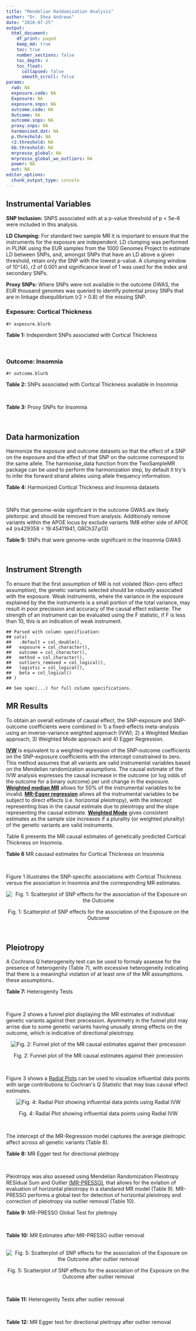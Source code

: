 ```yaml
---
title: "Mendelian Randomization Analysis"
author: "Dr. Shea Andrews"
date: "2020-07-25"
output:
  html_document:
    df_print: paged
    keep_md: true
    toc: true
    number_sections: false
    toc_depth: 4
    toc_float:
      collapsed: false
      smooth_scroll: false
params:
  rwd: NA
  exposure.code: NA
  Exposure: NA
  exposure.snps: NA
  outcome.code: NA
  Outcome: NA
  outcome.snps: NA
  proxy.snps: NA
  harmonized.dat: NA
  p.threshold: NA
  r2.threshold: NA
  kb.threshold: NA
  mrpresso_global: NA
  mrpresso_global_wo_outliers: NA
  power: NA
  out: NA
editor_options:
  chunk_output_type: console
---
```







## Instrumental Variables
**SNP Inclusion:** SNPS associated with at a p-value threshold of p < 5e-6 were included in this analysis.
<br>

**LD Clumping:** For standard two sample MR it is important to ensure that the instruments for the exposure are independent. LD clumping was performed in PLINK using the EUR samples from the 1000 Genomes Project to estimate LD between SNPs, and, amongst SNPs that have an LD above a given threshold, retain only the SNP with the lowest p-value. A clumping window of 10^{4}, r2 of 0.001 and significance level of 1 was used for the index and secondary SNPs.
<br>

**Proxy SNPs:** Where SNPs were not available in the outcome GWAS, the EUR thousand genomes was queried to identify potential proxy SNPs that are in linkage disequilibrium (r2 > 0.8) of the missing SNP.
<br>

### Exposure: Cortical Thickness
`#r exposure.blurb`
<br>

**Table 1:** Independent SNPs associated with Cortical Thickness
<div data-pagedtable="false">
  <script data-pagedtable-source type="application/json">
{"columns":[{"label":["SNP"],"name":[1],"type":["chr"],"align":["left"]},{"label":["CHROM"],"name":[2],"type":["dbl"],"align":["right"]},{"label":["POS"],"name":[3],"type":["dbl"],"align":["right"]},{"label":["REF"],"name":[4],"type":["chr"],"align":["left"]},{"label":["ALT"],"name":[5],"type":["chr"],"align":["left"]},{"label":["AF"],"name":[6],"type":["dbl"],"align":["right"]},{"label":["BETA"],"name":[7],"type":["dbl"],"align":["right"]},{"label":["SE"],"name":[8],"type":["dbl"],"align":["right"]},{"label":["Z"],"name":[9],"type":["dbl"],"align":["right"]},{"label":["P"],"name":[10],"type":["dbl"],"align":["right"]},{"label":["N"],"name":[11],"type":["dbl"],"align":["right"]},{"label":["TRAIT"],"name":[12],"type":["chr"],"align":["left"]}],"data":[{"1":"rs1180331","2":"1","3":"40012184","4":"G","5":"A","6":"0.4610","7":"0.0039","8":"0.0008","9":"4.875000","10":"5.299e-07","11":"32872","12":"Cortical_Thickness"},{"1":"rs556204","2":"1","3":"57595583","4":"G","5":"C","6":"0.1594","7":"-0.0050","8":"0.0010","9":"-5.000000","10":"1.417e-06","11":"32441","12":"Cortical_Thickness"},{"1":"rs2002058","2":"1","3":"58561329","4":"C","5":"T","6":"0.1892","7":"0.0046","8":"0.0010","9":"4.600000","10":"1.289e-06","11":"33089","12":"Cortical_Thickness"},{"1":"rs7549825","2":"1","3":"98554409","4":"A","5":"G","6":"0.3084","7":"0.0040","8":"0.0008","9":"5.000000","10":"2.503e-06","11":"32872","12":"Cortical_Thickness"},{"1":"rs7531555","2":"1","3":"196929310","4":"C","5":"T","6":"0.2386","7":"0.0047","8":"0.0009","9":"5.222222","10":"7.662e-08","11":"32639","12":"Cortical_Thickness"},{"1":"rs6738528","2":"2","3":"27149258","4":"T","5":"A","6":"0.3984","7":"0.0045","8":"0.0008","9":"5.625000","10":"7.324e-09","11":"32872","12":"Cortical_Thickness"},{"1":"rs3770776","2":"2","3":"37150793","4":"A","5":"G","6":"0.4299","7":"0.0039","8":"0.0008","9":"4.875000","10":"3.170e-07","11":"32872","12":"Cortical_Thickness"},{"1":"rs11692435","2":"2","3":"98275354","4":"G","5":"A","6":"0.0910","7":"-0.0091","8":"0.0015","9":"-6.066667","10":"3.179e-10","11":"29128","12":"Cortical_Thickness"},{"1":"rs533577","2":"3","3":"39489651","4":"C","5":"T","6":"0.4935","7":"-0.0050","8":"0.0008","9":"-6.250000","10":"8.426e-11","11":"32872","12":"Cortical_Thickness"},{"1":"rs11708974","2":"3","3":"64395184","4":"C","5":"T","6":"0.4778","7":"0.0035","8":"0.0008","9":"4.375000","10":"4.070e-06","11":"32872","12":"Cortical_Thickness"},{"1":"rs2636563","2":"3","3":"183939044","4":"G","5":"C","6":"0.2416","7":"0.0044","8":"0.0009","9":"4.888889","10":"2.299e-06","11":"31046","12":"Cortical_Thickness"},{"1":"rs10016059","2":"4","3":"2405007","4":"T","5":"C","6":"0.3379","7":"0.0038","8":"0.0008","9":"4.750000","10":"4.994e-06","11":"32441","12":"Cortical_Thickness"},{"1":"rs7657284","2":"4","3":"39688694","4":"A","5":"C","6":"0.2465","7":"0.0044","8":"0.0009","9":"4.888890","10":"2.680e-07","11":"32872","12":"Cortical_Thickness"},{"1":"rs7683042","2":"4","3":"46999235","4":"A","5":"G","6":"0.4028","7":"-0.0036","8":"0.0008","9":"-4.500000","10":"3.852e-06","11":"32872","12":"Cortical_Thickness"},{"1":"rs13107325","2":"4","3":"103188709","4":"C","5":"T","6":"0.0707","7":"-0.0076","8":"0.0015","9":"-5.066667","10":"5.054e-07","11":"32872","12":"Cortical_Thickness"},{"1":"rs35021943","2":"4","3":"121643239","4":"A","5":"C","6":"0.2422","7":"0.0051","8":"0.0009","9":"5.666670","10":"2.979e-09","11":"32872","12":"Cortical_Thickness"},{"1":"rs40565","2":"5","3":"55828636","4":"C","5":"T","6":"0.8108","7":"0.0048","8":"0.0010","9":"4.800000","10":"5.911e-07","11":"32249","12":"Cortical_Thickness"},{"1":"rs2744449","2":"6","3":"52951185","4":"G","5":"C","6":"0.9107","7":"0.0059","8":"0.0013","9":"4.538462","10":"4.452e-06","11":"33281","12":"Cortical_Thickness"},{"1":"rs194833","2":"7","3":"103761274","4":"G","5":"T","6":"0.4771","7":"-0.0035","8":"0.0008","9":"-4.375000","10":"3.614e-06","11":"32486","12":"Cortical_Thickness"},{"1":"rs6961970","2":"7","3":"113901132","4":"C","5":"A","6":"0.2334","7":"0.0041","8":"0.0009","9":"4.555556","10":"2.411e-06","11":"32872","12":"Cortical_Thickness"},{"1":"rs724265","2":"8","3":"8219182","4":"G","5":"A","6":"0.6272","7":"0.0041","8":"0.0008","9":"5.125000","10":"1.012e-07","11":"32872","12":"Cortical_Thickness"},{"1":"rs3200031","2":"8","3":"26227484","4":"C","5":"T","6":"0.0773","7":"0.0071","8":"0.0014","9":"5.071429","10":"5.526e-07","11":"32872","12":"Cortical_Thickness"},{"1":"rs7824177","2":"8","3":"110585288","4":"A","5":"G","6":"0.1616","7":"-0.0059","8":"0.0010","9":"-5.900000","10":"8.922e-09","11":"32872","12":"Cortical_Thickness"},{"1":"rs12543282","2":"8","3":"144627241","4":"C","5":"T","6":"0.2395","7":"0.0043","8":"0.0009","9":"4.777778","10":"4.087e-06","11":"32764","12":"Cortical_Thickness"},{"1":"rs35025323","2":"10","3":"97089991","4":"T","5":"C","6":"0.1210","7":"-0.0054","8":"0.0011","9":"-4.909090","10":"1.762e-06","11":"32872","12":"Cortical_Thickness"},{"1":"rs4296031","2":"11","3":"42540012","4":"G","5":"A","6":"0.8037","7":"-0.0044","8":"0.0010","9":"-4.400000","10":"3.779e-06","11":"32486","12":"Cortical_Thickness"},{"1":"rs7957460","2":"12","3":"32945835","4":"G","5":"A","6":"0.6732","7":"-0.0037","8":"0.0008","9":"-4.625000","10":"2.960e-06","11":"32512","12":"Cortical_Thickness"},{"1":"rs12815451","2":"12","3":"51738706","4":"T","5":"C","6":"0.1519","7":"0.0070","8":"0.0015","9":"4.666670","10":"3.201e-06","11":"20004","12":"Cortical_Thickness"},{"1":"rs1558801","2":"12","3":"109036359","4":"A","5":"C","6":"0.3852","7":"-0.0041","8":"0.0009","9":"-4.555560","10":"2.204e-06","11":"30860","12":"Cortical_Thickness"},{"1":"rs4772440","2":"13","3":"102712476","4":"C","5":"T","6":"0.4224","7":"-0.0036","8":"0.0008","9":"-4.500000","10":"3.102e-06","11":"32872","12":"Cortical_Thickness"},{"1":"rs1742401","2":"16","3":"1971601","4":"G","5":"A","6":"0.3809","7":"-0.0038","8":"0.0008","9":"-4.750000","10":"7.050e-07","11":"32764","12":"Cortical_Thickness"},{"1":"rs734957","2":"17","3":"2612584","4":"G","5":"A","6":"0.2235","7":"0.0066","8":"0.0012","9":"5.500000","10":"6.126e-08","11":"22106","12":"Cortical_Thickness"},{"1":"rs11656696","2":"17","3":"10033679","4":"C","5":"A","6":"0.4288","7":"0.0040","8":"0.0008","9":"5.000000","10":"2.117e-07","11":"32512","12":"Cortical_Thickness"},{"1":"rs7215205","2":"17","3":"29818258","4":"T","5":"C","6":"0.6326","7":"-0.0036","8":"0.0008","9":"-4.500000","10":"3.115e-06","11":"32680","12":"Cortical_Thickness"},{"1":"rs2316766","2":"17","3":"43919068","4":"G","5":"T","6":"0.2098","7":"0.0069","8":"0.0011","9":"6.272727","10":"2.903e-10","11":"26063","12":"Cortical_Thickness"},{"1":"rs117826338","2":"19","3":"5904353","4":"C","5":"T","6":"0.1353","7":"0.0062","8":"0.0012","9":"5.166667","10":"9.902e-08","11":"30012","12":"Cortical_Thickness"},{"1":"rs3816046","2":"19","3":"46118127","4":"C","5":"T","6":"0.3206","7":"-0.0041","8":"0.0008","9":"-5.125000","10":"8.464e-07","11":"30344","12":"Cortical_Thickness"},{"1":"rs5994871","2":"22","3":"22091244","4":"C","5":"T","6":"0.7171","7":"0.0042","8":"0.0009","9":"4.666667","10":"8.821e-07","11":"32872","12":"Cortical_Thickness"},{"1":"rs5756894","2":"22","3":"38450136","4":"C","5":"A","6":"0.6043","7":"0.0035","8":"0.0008","9":"4.375000","10":"4.741e-06","11":"32872","12":"Cortical_Thickness"}],"options":{"columns":{"min":{},"max":[10]},"rows":{"min":[10],"max":[10]},"pages":{}}}
  </script>
</div>
<br>

### Outcome: Insomnia
`#r outcome.blurb`
<br>

**Table 2:** SNPs associated with Cortical Thickness avaliable in Insomnia
<div data-pagedtable="false">
  <script data-pagedtable-source type="application/json">
{"columns":[{"label":["SNP"],"name":[1],"type":["chr"],"align":["left"]},{"label":["CHROM"],"name":[2],"type":["dbl"],"align":["right"]},{"label":["POS"],"name":[3],"type":["dbl"],"align":["right"]},{"label":["REF"],"name":[4],"type":["chr"],"align":["left"]},{"label":["ALT"],"name":[5],"type":["chr"],"align":["left"]},{"label":["AF"],"name":[6],"type":["dbl"],"align":["right"]},{"label":["BETA"],"name":[7],"type":["dbl"],"align":["right"]},{"label":["SE"],"name":[8],"type":["dbl"],"align":["right"]},{"label":["Z"],"name":[9],"type":["dbl"],"align":["right"]},{"label":["P"],"name":[10],"type":["dbl"],"align":["right"]},{"label":["N"],"name":[11],"type":["dbl"],"align":["right"]},{"label":["TRAIT"],"name":[12],"type":["chr"],"align":["left"]}],"data":[{"1":"rs1180331","2":"1","3":"40012184","4":"G","5":"A","6":"0.4954640","7":"4.604968e-04","8":"0.0008672257","9":"0.531","10":"5.955e-01","11":"1330040","12":"Insomnia_Symptoms"},{"1":"rs556204","2":"1","3":"57595583","4":"G","5":"C","6":"0.1137930","7":"-5.142658e-04","8":"0.0008672273","9":"-0.593","10":"5.532e-01","11":"1329859","12":"Insomnia_Symptoms"},{"1":"rs2002058","2":"1","3":"58561329","4":"C","5":"T","6":"0.1728960","7":"-9.325346e-04","8":"0.0008690910","9":"-1.073","10":"2.833e-01","11":"1323012","12":"Insomnia_Symptoms"},{"1":"rs7549825","2":"1","3":"98554409","4":"A","5":"G","6":"0.3432840","7":"-1.020870e-03","8":"0.0008688252","9":"-1.175","10":"2.400e-01","11":"1323605","12":"Insomnia_Symptoms"},{"1":"rs7531555","2":"1","3":"196929310","4":"C","5":"T","6":"0.2500000","7":"-2.256815e-05","8":"0.0008680056","9":"-0.026","10":"9.794e-01","11":"1330585","12":"Insomnia_Symptoms"},{"1":"rs6738528","2":"2","3":"27149258","4":"T","5":"A","6":"0.4217790","7":"-1.104581e-03","8":"0.0008670178","9":"-1.274","10":"2.026e-01","11":"1328926","12":"Insomnia_Symptoms"},{"1":"rs3770776","2":"2","3":"37150793","4":"A","5":"G","6":"0.4360660","7":"-1.180920e-04","8":"0.0008683264","9":"-0.136","10":"8.915e-01","11":"1328288","12":"Insomnia_Symptoms"},{"1":"rs11692435","2":"2","3":"98275354","4":"G","5":"A","6":"0.1408810","7":"2.903727e-04","8":"0.0008719901","9":"0.333","10":"7.390e-01","11":"1316194","12":"Insomnia_Symptoms"},{"1":"rs533577","2":"3","3":"39489651","4":"C","5":"T","6":"0.4492390","7":"-2.361864e-03","8":"0.0008661033","9":"-2.727","10":"6.394e-03","11":"1329031","12":"Insomnia_Symptoms"},{"1":"rs11708974","2":"3","3":"64395184","4":"C","5":"T","6":"0.4664220","7":"2.682483e-03","8":"0.0008653170","9":"3.100","10":"1.935e-03","11":"1330800","12":"Insomnia_Symptoms"},{"1":"rs2636563","2":"3","3":"183939044","4":"G","5":"C","6":"0.2218770","7":"2.342317e-03","8":"0.0008668826","9":"2.702","10":"6.886e-03","11":"1326682","12":"Insomnia_Symptoms"},{"1":"rs10016059","2":"4","3":"2405007","4":"T","5":"C","6":"0.3435910","7":"-1.455130e-03","8":"0.0008661469","9":"-1.680","10":"9.288e-02","11":"1330800","12":"Insomnia_Symptoms"},{"1":"rs7657284","2":"4","3":"39688694","4":"A","5":"C","6":"0.2721680","7":"2.919760e-03","8":"0.0008658842","9":"3.372","10":"7.466e-04","11":"1328585","12":"Insomnia_Symptoms"},{"1":"rs7683042","2":"4","3":"46999235","4":"A","5":"G","6":"0.3111070","7":"-6.991840e-04","8":"0.0008685518","9":"-0.805","10":"4.210e-01","11":"1325264","12":"Insomnia_Symptoms"},{"1":"rs13107325","2":"4","3":"103188709","4":"C","5":"T","6":"0.0473169","7":"6.943349e-03","8":"0.0008626350","9":"8.049","10":"8.319e-16","11":"1330800","12":"Insomnia_Symptoms"},{"1":"rs35021943","2":"4","3":"121643239","4":"A","5":"C","6":"0.2241190","7":"-2.714150e-03","8":"0.0008668640","9":"-3.131","10":"1.744e-03","11":"1325993","12":"Insomnia_Symptoms"},{"1":"rs40565","2":"5","3":"55828636","4":"C","5":"T","6":"0.7925280","7":"2.148591e-03","8":"0.0008656691","9":"2.482","10":"1.307e-02","11":"1330800","12":"Insomnia_Symptoms"},{"1":"rs2744449","2":"6","3":"52951185","4":"G","5":"C","6":"0.8856880","7":"8.815803e-04","8":"0.0008668440","9":"1.017","10":"3.091e-01","11":"1330004","12":"Insomnia_Symptoms"},{"1":"rs194833","2":"7","3":"103761274","4":"G","5":"T","6":"0.4821750","7":"2.064884e-03","8":"0.0010278167","9":"2.009","10":"4.455e-02","11":"944267","12":"Insomnia_Symptoms"},{"1":"rs6961970","2":"7","3":"113901132","4":"C","5":"A","6":"0.2094840","7":"4.211224e-03","8":"0.0008654386","9":"4.866","10":"1.140e-06","11":"1327426","12":"Insomnia_Symptoms"},{"1":"rs724265","2":"8","3":"8219182","4":"G","5":"A","6":"0.5889940","7":"-1.358323e-04","8":"0.0008707198","9":"-0.156","10":"8.757e-01","11":"1320870","12":"Insomnia_Symptoms"},{"1":"rs3200031","2":"8","3":"26227484","4":"C","5":"T","6":"0.0469203","7":"-8.823267e-04","8":"0.0008675779","9":"-1.017","10":"3.093e-01","11":"1327755","12":"Insomnia_Symptoms"},{"1":"rs7824177","2":"8","3":"110585288","4":"A","5":"G","6":"0.1132660","7":"1.005210e-03","8":"0.0008673048","9":"1.159","10":"2.464e-01","11":"1328285","12":"Insomnia_Symptoms"},{"1":"rs12543282","2":"8","3":"144627241","4":"C","5":"T","6":"0.2089080","7":"4.730591e-04","8":"0.0008679983","9":"0.545","10":"5.856e-01","11":"1327632","12":"Insomnia_Symptoms"},{"1":"rs35025323","2":"10","3":"97089991","4":"T","5":"C","6":"0.1282610","7":"8.350500e-04","8":"0.0008671338","9":"0.963","10":"3.355e-01","11":"1329235","12":"Insomnia_Symptoms"},{"1":"rs4296031","2":"11","3":"42540012","4":"G","5":"A","6":"0.7754470","7":"3.068305e-04","8":"0.0010296325","9":"0.298","10":"7.661e-01","11":"944267","12":"Insomnia_Symptoms"},{"1":"rs7957460","2":"12","3":"32945835","4":"G","5":"A","6":"0.6604290","7":"-5.988286e-05","8":"0.0008678675","9":"-0.069","10":"9.450e-01","11":"1330285","12":"Insomnia_Symptoms"},{"1":"rs12815451","2":"12","3":"51738706","4":"T","5":"C","6":"0.1428310","7":"1.761150e-04","8":"0.0010299120","9":"0.171","10":"8.641e-01","11":"944267","12":"Insomnia_Symptoms"},{"1":"rs1558801","2":"12","3":"109036359","4":"A","5":"C","6":"0.4324470","7":"1.452610e-04","8":"0.0008698285","9":"0.167","10":"8.674e-01","11":"1323512","12":"Insomnia_Symptoms"},{"1":"rs4772440","2":"13","3":"102712476","4":"C","5":"T","6":"0.4284900","7":"8.724749e-04","8":"0.0008698653","9":"1.003","10":"3.158e-01","11":"1320809","12":"Insomnia_Symptoms"},{"1":"rs1742401","2":"16","3":"1971601","4":"G","5":"A","6":"0.4508910","7":"-2.250261e-03","8":"0.0008658181","9":"-2.599","10":"9.343e-03","11":"1330133","12":"Insomnia_Symptoms"},{"1":"rs734957","2":"17","3":"2612584","4":"G","5":"A","6":"0.2633310","7":"3.856237e-03","8":"0.0010264140","9":"3.757","10":"1.722e-04","11":"944267","12":"Insomnia_Symptoms"},{"1":"rs11656696","2":"17","3":"10033679","4":"C","5":"A","6":"0.4084370","7":"3.027136e-04","8":"0.0010296381","9":"0.294","10":"7.684e-01","11":"944267","12":"Insomnia_Symptoms"},{"1":"rs7215205","2":"17","3":"29818258","4":"T","5":"C","6":"0.6332610","7":"1.277520e-04","8":"0.0008690615","9":"0.147","10":"8.832e-01","11":"1325973","12":"Insomnia_Symptoms"},{"1":"rs2316766","2":"17","3":"43919068","4":"G","5":"T","6":"0.1475710","7":"2.100798e-03","8":"0.0010277875","9":"2.044","10":"4.099e-02","11":"944267","12":"Insomnia_Symptoms"},{"1":"rs117826338","2":"19","3":"5904353","4":"C","5":"T","6":"0.1421840","7":"-7.689516e-04","8":"0.0008669128","9":"-0.887","10":"3.750e-01","11":"1330086","12":"Insomnia_Symptoms"},{"1":"rs3816046","2":"19","3":"46118127","4":"C","5":"T","6":"0.3054140","7":"-5.556686e-04","8":"0.0008668778","9":"-0.641","10":"5.212e-01","11":"1330800","12":"Insomnia_Symptoms"},{"1":"rs5994871","2":"22","3":"22091244","4":"C","5":"T","6":"0.7659570","7":"-7.621439e-04","8":"0.0008710216","9":"-0.875","10":"3.817e-01","11":"1317593","12":"Insomnia_Symptoms"},{"1":"rs5756894","2":"22","3":"38450136","4":"C","5":"A","6":"0.6064680","7":"-2.438951e-04","8":"0.0008679540","9":"-0.281","10":"7.790e-01","11":"1328668","12":"Insomnia_Symptoms"}],"options":{"columns":{"min":{},"max":[10]},"rows":{"min":[10],"max":[10]},"pages":{}}}
  </script>
</div>
<br>

**Table 3:** Proxy SNPs for Insomnia
<div data-pagedtable="false">
  <script data-pagedtable-source type="application/json">
{"columns":[{"label":["proxy.outcome"],"name":[1],"type":["lgl"],"align":["right"]},{"label":["target_snp"],"name":[2],"type":["lgl"],"align":["right"]},{"label":["proxy_snp"],"name":[3],"type":["lgl"],"align":["right"]},{"label":["ld.r2"],"name":[4],"type":["lgl"],"align":["right"]},{"label":["Dprime"],"name":[5],"type":["lgl"],"align":["right"]},{"label":["ref.proxy"],"name":[6],"type":["lgl"],"align":["right"]},{"label":["alt.proxy"],"name":[7],"type":["lgl"],"align":["right"]},{"label":["CHROM"],"name":[8],"type":["lgl"],"align":["right"]},{"label":["POS"],"name":[9],"type":["lgl"],"align":["right"]},{"label":["ALT.proxy"],"name":[10],"type":["lgl"],"align":["right"]},{"label":["REF.proxy"],"name":[11],"type":["lgl"],"align":["right"]},{"label":["AF"],"name":[12],"type":["lgl"],"align":["right"]},{"label":["BETA"],"name":[13],"type":["lgl"],"align":["right"]},{"label":["SE"],"name":[14],"type":["lgl"],"align":["right"]},{"label":["P"],"name":[15],"type":["lgl"],"align":["right"]},{"label":["N"],"name":[16],"type":["lgl"],"align":["right"]},{"label":["ref"],"name":[17],"type":["lgl"],"align":["right"]},{"label":["alt"],"name":[18],"type":["lgl"],"align":["right"]},{"label":["ALT"],"name":[19],"type":["lgl"],"align":["right"]},{"label":["REF"],"name":[20],"type":["lgl"],"align":["right"]},{"label":["PHASE"],"name":[21],"type":["lgl"],"align":["right"]}],"data":[{"1":"NA","2":"NA","3":"NA","4":"NA","5":"NA","6":"NA","7":"NA","8":"NA","9":"NA","10":"NA","11":"NA","12":"NA","13":"NA","14":"NA","15":"NA","16":"NA","17":"NA","18":"NA","19":"NA","20":"NA","21":"NA"}],"options":{"columns":{"min":{},"max":[10]},"rows":{"min":[10],"max":[10]},"pages":{}}}
  </script>
</div>
<br>

## Data harmonization
Harmonize the exposure and outcome datasets so that the effect of a SNP on the exposure and the effect of that SNP on the outcome correspond to the same allele. The harmonise_data function from the TwoSampleMR package can be used to perform the harmonization step, by default it try's to infer the forward strand alleles using allele frequency information.
<br>

**Table 4:** Harmonized Cortical Thickness and Insomnia datasets
<div data-pagedtable="false">
  <script data-pagedtable-source type="application/json">
{"columns":[{"label":["SNP"],"name":[1],"type":["chr"],"align":["left"]},{"label":["effect_allele.exposure"],"name":[2],"type":["chr"],"align":["left"]},{"label":["other_allele.exposure"],"name":[3],"type":["chr"],"align":["left"]},{"label":["effect_allele.outcome"],"name":[4],"type":["chr"],"align":["left"]},{"label":["other_allele.outcome"],"name":[5],"type":["chr"],"align":["left"]},{"label":["beta.exposure"],"name":[6],"type":["dbl"],"align":["right"]},{"label":["beta.outcome"],"name":[7],"type":["dbl"],"align":["right"]},{"label":["eaf.exposure"],"name":[8],"type":["dbl"],"align":["right"]},{"label":["eaf.outcome"],"name":[9],"type":["dbl"],"align":["right"]},{"label":["remove"],"name":[10],"type":["lgl"],"align":["right"]},{"label":["palindromic"],"name":[11],"type":["lgl"],"align":["right"]},{"label":["ambiguous"],"name":[12],"type":["lgl"],"align":["right"]},{"label":["id.outcome"],"name":[13],"type":["chr"],"align":["left"]},{"label":["chr.outcome"],"name":[14],"type":["dbl"],"align":["right"]},{"label":["pos.outcome"],"name":[15],"type":["dbl"],"align":["right"]},{"label":["se.outcome"],"name":[16],"type":["dbl"],"align":["right"]},{"label":["z.outcome"],"name":[17],"type":["dbl"],"align":["right"]},{"label":["pval.outcome"],"name":[18],"type":["dbl"],"align":["right"]},{"label":["samplesize.outcome"],"name":[19],"type":["dbl"],"align":["right"]},{"label":["outcome"],"name":[20],"type":["chr"],"align":["left"]},{"label":["mr_keep.outcome"],"name":[21],"type":["lgl"],"align":["right"]},{"label":["pval_origin.outcome"],"name":[22],"type":["chr"],"align":["left"]},{"label":["chr.exposure"],"name":[23],"type":["dbl"],"align":["right"]},{"label":["pos.exposure"],"name":[24],"type":["dbl"],"align":["right"]},{"label":["se.exposure"],"name":[25],"type":["dbl"],"align":["right"]},{"label":["z.exposure"],"name":[26],"type":["dbl"],"align":["right"]},{"label":["pval.exposure"],"name":[27],"type":["dbl"],"align":["right"]},{"label":["samplesize.exposure"],"name":[28],"type":["dbl"],"align":["right"]},{"label":["exposure"],"name":[29],"type":["chr"],"align":["left"]},{"label":["mr_keep.exposure"],"name":[30],"type":["lgl"],"align":["right"]},{"label":["pval_origin.exposure"],"name":[31],"type":["chr"],"align":["left"]},{"label":["id.exposure"],"name":[32],"type":["chr"],"align":["left"]},{"label":["action"],"name":[33],"type":["dbl"],"align":["right"]},{"label":["mr_keep"],"name":[34],"type":["lgl"],"align":["right"]},{"label":["pt"],"name":[35],"type":["dbl"],"align":["right"]},{"label":["pleitropy_keep"],"name":[36],"type":["lgl"],"align":["right"]},{"label":["mrpresso_RSSobs"],"name":[37],"type":["dbl"],"align":["right"]},{"label":["mrpresso_pval"],"name":[38],"type":["chr"],"align":["left"]},{"label":["mrpresso_keep"],"name":[39],"type":["lgl"],"align":["right"]}],"data":[{"1":"rs10016059","2":"C","3":"T","4":"C","5":"T","6":"0.0038","7":"-1.455130e-03","8":"0.3379","9":"0.3435910","10":"FALSE","11":"FALSE","12":"FALSE","13":"ygmMpq","14":"4","15":"2405007","16":"0.0008661469","17":"-1.680","18":"9.288e-02","19":"1330800","20":"Jansen2018insomnia23andMe","21":"TRUE","22":"reported","23":"4","24":"2405007","25":"0.0008","26":"4.750000","27":"4.994e-06","28":"32441","29":"Grasby2020thickness","30":"TRUE","31":"reported","32":"19IsB2","33":"2","34":"TRUE","35":"5e-06","36":"TRUE","37":"3.092605e-06","38":"1","39":"TRUE"},{"1":"rs11656696","2":"A","3":"C","4":"A","5":"C","6":"0.0040","7":"3.027136e-04","8":"0.4288","9":"0.4084370","10":"FALSE","11":"FALSE","12":"FALSE","13":"ygmMpq","14":"17","15":"10033679","16":"0.0010296381","17":"0.294","18":"7.684e-01","19":"944267","20":"Jansen2018insomnia23andMe","21":"TRUE","22":"reported","23":"17","24":"10033679","25":"0.0008","26":"5.000000","27":"2.117e-07","28":"32512","29":"Grasby2020thickness","30":"TRUE","31":"reported","32":"19IsB2","33":"2","34":"TRUE","35":"5e-06","36":"TRUE","37":"2.378516e-10","38":"1","39":"TRUE"},{"1":"rs11692435","2":"A","3":"G","4":"A","5":"G","6":"-0.0091","7":"2.903727e-04","8":"0.0910","9":"0.1408810","10":"FALSE","11":"FALSE","12":"FALSE","13":"ygmMpq","14":"2","15":"98275354","16":"0.0008719901","17":"0.333","18":"7.390e-01","19":"1316194","20":"Jansen2018insomnia23andMe","21":"TRUE","22":"reported","23":"2","24":"98275354","25":"0.0015","26":"-6.066667","27":"3.179e-10","28":"29128","29":"Grasby2020thickness","30":"TRUE","31":"reported","32":"19IsB2","33":"2","34":"TRUE","35":"5e-06","36":"TRUE","37":"1.095263e-06","38":"1","39":"TRUE"},{"1":"rs11708974","2":"T","3":"C","4":"T","5":"C","6":"0.0035","7":"2.682483e-03","8":"0.4778","9":"0.4664220","10":"FALSE","11":"FALSE","12":"FALSE","13":"ygmMpq","14":"3","15":"64395184","16":"0.0008653170","17":"3.100","18":"1.935e-03","19":"1330800","20":"Jansen2018insomnia23andMe","21":"TRUE","22":"reported","23":"3","24":"64395184","25":"0.0008","26":"4.375000","27":"4.070e-06","28":"32872","29":"Grasby2020thickness","30":"TRUE","31":"reported","32":"19IsB2","33":"2","34":"TRUE","35":"5e-06","36":"TRUE","37":"6.086488e-06","38":"0.1517","39":"TRUE"},{"1":"rs117826338","2":"T","3":"C","4":"T","5":"C","6":"0.0062","7":"-7.689516e-04","8":"0.1353","9":"0.1421840","10":"FALSE","11":"FALSE","12":"FALSE","13":"ygmMpq","14":"19","15":"5904353","16":"0.0008669128","17":"-0.887","18":"3.750e-01","19":"1330086","20":"Jansen2018insomnia23andMe","21":"TRUE","22":"reported","23":"19","24":"5904353","25":"0.0012","26":"5.166667","27":"9.902e-08","28":"30012","29":"Grasby2020thickness","30":"TRUE","31":"reported","32":"19IsB2","33":"2","34":"TRUE","35":"5e-06","36":"TRUE","37":"1.620291e-06","38":"1","39":"TRUE"},{"1":"rs1180331","2":"A","3":"G","4":"A","5":"G","6":"0.0039","7":"4.604968e-04","8":"0.4610","9":"0.4954640","10":"FALSE","11":"FALSE","12":"FALSE","13":"ygmMpq","14":"1","15":"40012184","16":"0.0008672257","17":"0.531","18":"5.955e-01","19":"1330040","20":"Jansen2018insomnia23andMe","21":"TRUE","22":"reported","23":"1","24":"40012184","25":"0.0008","26":"4.875000","27":"5.299e-07","28":"32872","29":"Grasby2020thickness","30":"TRUE","31":"reported","32":"19IsB2","33":"2","34":"TRUE","35":"5e-06","36":"TRUE","37":"3.367577e-08","38":"1","39":"TRUE"},{"1":"rs12543282","2":"T","3":"C","4":"T","5":"C","6":"0.0043","7":"4.730591e-04","8":"0.2395","9":"0.2089080","10":"FALSE","11":"FALSE","12":"FALSE","13":"ygmMpq","14":"8","15":"144627241","16":"0.0008679983","17":"0.545","18":"5.856e-01","19":"1327632","20":"Jansen2018insomnia23andMe","21":"TRUE","22":"reported","23":"8","24":"144627241","25":"0.0009","26":"4.777778","27":"4.087e-06","28":"32764","29":"Grasby2020thickness","30":"TRUE","31":"reported","32":"19IsB2","33":"2","34":"TRUE","35":"5e-06","36":"TRUE","37":"2.811784e-08","38":"1","39":"TRUE"},{"1":"rs12815451","2":"C","3":"T","4":"C","5":"T","6":"0.0070","7":"1.761150e-04","8":"0.1519","9":"0.1428310","10":"FALSE","11":"FALSE","12":"FALSE","13":"ygmMpq","14":"12","15":"51738706","16":"0.0010299120","17":"0.171","18":"8.641e-01","19":"944267","20":"Jansen2018insomnia23andMe","21":"TRUE","22":"reported","23":"12","24":"51738706","25":"0.0015","26":"4.666670","27":"3.201e-06","28":"20004","29":"Grasby2020thickness","30":"TRUE","31":"reported","32":"19IsB2","33":"2","34":"TRUE","35":"5e-06","36":"TRUE","37":"1.163681e-07","38":"1","39":"TRUE"},{"1":"rs13107325","2":"T","3":"C","4":"T","5":"C","6":"-0.0076","7":"6.943349e-03","8":"0.0707","9":"0.0473169","10":"FALSE","11":"FALSE","12":"FALSE","13":"ygmMpq","14":"4","15":"103188709","16":"0.0008626350","17":"8.049","18":"8.319e-16","19":"1330800","20":"Jansen2018insomnia23andMe","21":"TRUE","22":"reported","23":"4","24":"103188709","25":"0.0015","26":"-5.066667","27":"5.054e-07","28":"32872","29":"Grasby2020thickness","30":"TRUE","31":"reported","32":"19IsB2","33":"2","34":"TRUE","35":"5e-06","36":"FALSE","37":"NA","38":"NA","39":"NA"},{"1":"rs1558801","2":"C","3":"A","4":"C","5":"A","6":"-0.0041","7":"1.452610e-04","8":"0.3852","9":"0.4324470","10":"FALSE","11":"FALSE","12":"FALSE","13":"ygmMpq","14":"12","15":"109036359","16":"0.0008698285","17":"0.167","18":"8.674e-01","19":"1323512","20":"Jansen2018insomnia23andMe","21":"TRUE","22":"reported","23":"12","24":"109036359","25":"0.0009","26":"-4.555560","27":"2.204e-06","28":"30860","29":"Grasby2020thickness","30":"TRUE","31":"reported","32":"19IsB2","33":"2","34":"TRUE","35":"5e-06","36":"TRUE","37":"2.014962e-07","38":"1","39":"TRUE"},{"1":"rs1742401","2":"A","3":"G","4":"A","5":"G","6":"-0.0038","7":"-2.250261e-03","8":"0.3809","9":"0.4508910","10":"FALSE","11":"FALSE","12":"FALSE","13":"ygmMpq","14":"16","15":"1971601","16":"0.0008658181","17":"-2.599","18":"9.343e-03","19":"1330133","20":"Jansen2018insomnia23andMe","21":"TRUE","22":"reported","23":"16","24":"1971601","25":"0.0008","26":"-4.750000","27":"7.050e-07","28":"32764","29":"Grasby2020thickness","30":"TRUE","31":"reported","32":"19IsB2","33":"2","34":"TRUE","35":"5e-06","36":"TRUE","37":"4.047566e-06","38":"0.8066","39":"TRUE"},{"1":"rs194833","2":"T","3":"G","4":"T","5":"G","6":"-0.0035","7":"2.064884e-03","8":"0.4771","9":"0.4821750","10":"FALSE","11":"FALSE","12":"FALSE","13":"ygmMpq","14":"7","15":"103761274","16":"0.0010278167","17":"2.009","18":"4.455e-02","19":"944267","20":"Jansen2018insomnia23andMe","21":"TRUE","22":"reported","23":"7","24":"103761274","25":"0.0008","26":"-4.375000","27":"3.614e-06","28":"32486","29":"Grasby2020thickness","30":"TRUE","31":"reported","32":"19IsB2","33":"2","34":"TRUE","35":"5e-06","36":"TRUE","37":"5.479176e-06","38":"0.8103","39":"TRUE"},{"1":"rs2002058","2":"T","3":"C","4":"T","5":"C","6":"0.0046","7":"-9.325346e-04","8":"0.1892","9":"0.1728960","10":"FALSE","11":"FALSE","12":"FALSE","13":"ygmMpq","14":"1","15":"58561329","16":"0.0008690910","17":"-1.073","18":"2.833e-01","19":"1323012","20":"Jansen2018insomnia23andMe","21":"TRUE","22":"reported","23":"1","24":"58561329","25":"0.0010","26":"4.600000","27":"1.289e-06","28":"33089","29":"Grasby2020thickness","30":"TRUE","31":"reported","32":"19IsB2","33":"2","34":"TRUE","35":"5e-06","36":"TRUE","37":"1.678784e-06","38":"1","39":"TRUE"},{"1":"rs2316766","2":"T","3":"G","4":"T","5":"G","6":"0.0069","7":"2.100798e-03","8":"0.2098","9":"0.1475710","10":"FALSE","11":"FALSE","12":"FALSE","13":"ygmMpq","14":"17","15":"43919068","16":"0.0010277875","17":"2.044","18":"4.099e-02","19":"944267","20":"Jansen2018insomnia23andMe","21":"TRUE","22":"reported","23":"17","24":"43919068","25":"0.0011","26":"6.272727","27":"2.903e-10","28":"26063","29":"Grasby2020thickness","30":"TRUE","31":"reported","32":"19IsB2","33":"2","34":"TRUE","35":"5e-06","36":"TRUE","37":"2.796889e-06","38":"1","39":"TRUE"},{"1":"rs2636563","2":"C","3":"G","4":"C","5":"G","6":"0.0044","7":"2.342317e-03","8":"0.2416","9":"0.2218770","10":"FALSE","11":"TRUE","12":"FALSE","13":"ygmMpq","14":"3","15":"183939044","16":"0.0008668826","17":"2.702","18":"6.886e-03","19":"1326682","20":"Jansen2018insomnia23andMe","21":"TRUE","22":"reported","23":"3","24":"183939044","25":"0.0009","26":"4.888889","27":"2.299e-06","28":"31046","29":"Grasby2020thickness","30":"TRUE","31":"reported","32":"19IsB2","33":"2","34":"TRUE","35":"5e-06","36":"TRUE","37":"4.301207e-06","38":"0.6882","39":"TRUE"},{"1":"rs2744449","2":"C","3":"G","4":"C","5":"G","6":"0.0059","7":"8.815803e-04","8":"0.9107","9":"0.8856880","10":"FALSE","11":"TRUE","12":"FALSE","13":"ygmMpq","14":"6","15":"52951185","16":"0.0008668440","17":"1.017","18":"3.091e-01","19":"1330004","20":"Jansen2018insomnia23andMe","21":"TRUE","22":"reported","23":"6","24":"52951185","25":"0.0013","26":"4.538462","27":"4.452e-06","28":"33281","29":"Grasby2020thickness","30":"TRUE","31":"reported","32":"19IsB2","33":"2","34":"TRUE","35":"5e-06","36":"TRUE","37":"2.278432e-07","38":"1","39":"TRUE"},{"1":"rs3200031","2":"T","3":"C","4":"T","5":"C","6":"0.0071","7":"-8.823267e-04","8":"0.0773","9":"0.0469203","10":"FALSE","11":"FALSE","12":"FALSE","13":"ygmMpq","14":"8","15":"26227484","16":"0.0008675779","17":"-1.017","18":"3.093e-01","19":"1327755","20":"Jansen2018insomnia23andMe","21":"TRUE","22":"reported","23":"8","24":"26227484","25":"0.0014","26":"5.071429","27":"5.526e-07","28":"32872","29":"Grasby2020thickness","30":"TRUE","31":"reported","32":"19IsB2","33":"2","34":"TRUE","35":"5e-06","36":"TRUE","37":"2.194942e-06","38":"1","39":"TRUE"},{"1":"rs35021943","2":"C","3":"A","4":"C","5":"A","6":"0.0051","7":"-2.714150e-03","8":"0.2422","9":"0.2241190","10":"FALSE","11":"FALSE","12":"FALSE","13":"ygmMpq","14":"4","15":"121643239","16":"0.0008668640","17":"-3.131","18":"1.744e-03","19":"1325993","20":"Jansen2018insomnia23andMe","21":"TRUE","22":"reported","23":"4","24":"121643239","25":"0.0009","26":"5.666670","27":"2.979e-09","28":"32872","29":"Grasby2020thickness","30":"TRUE","31":"reported","32":"19IsB2","33":"2","34":"TRUE","35":"5e-06","36":"TRUE","37":"1.010797e-05","38":"0.0037","39":"FALSE"},{"1":"rs35025323","2":"C","3":"T","4":"C","5":"T","6":"-0.0054","7":"8.350500e-04","8":"0.1210","9":"0.1282610","10":"FALSE","11":"FALSE","12":"FALSE","13":"ygmMpq","14":"10","15":"97089991","16":"0.0008671338","17":"0.963","18":"3.355e-01","19":"1329235","20":"Jansen2018insomnia23andMe","21":"TRUE","22":"reported","23":"10","24":"97089991","25":"0.0011","26":"-4.909090","27":"1.762e-06","28":"32872","29":"Grasby2020thickness","30":"TRUE","31":"reported","32":"19IsB2","33":"2","34":"TRUE","35":"5e-06","36":"TRUE","37":"1.605802e-06","38":"1","39":"TRUE"},{"1":"rs3770776","2":"G","3":"A","4":"G","5":"A","6":"0.0039","7":"-1.180920e-04","8":"0.4299","9":"0.4360660","10":"FALSE","11":"FALSE","12":"FALSE","13":"ygmMpq","14":"2","15":"37150793","16":"0.0008683264","17":"-0.136","18":"8.915e-01","19":"1328288","20":"Jansen2018insomnia23andMe","21":"TRUE","22":"reported","23":"2","24":"37150793","25":"0.0008","26":"4.875000","27":"3.170e-07","28":"32872","29":"Grasby2020thickness","30":"TRUE","31":"reported","32":"19IsB2","33":"2","34":"TRUE","35":"5e-06","36":"TRUE","37":"1.646226e-07","38":"1","39":"TRUE"},{"1":"rs3816046","2":"T","3":"C","4":"T","5":"C","6":"-0.0041","7":"-5.556686e-04","8":"0.3206","9":"0.3054140","10":"FALSE","11":"FALSE","12":"FALSE","13":"ygmMpq","14":"19","15":"46118127","16":"0.0008668778","17":"-0.641","18":"5.212e-01","19":"1330800","20":"Jansen2018insomnia23andMe","21":"TRUE","22":"reported","23":"19","24":"46118127","25":"0.0008","26":"-5.125000","27":"8.464e-07","28":"30344","29":"Grasby2020thickness","30":"TRUE","31":"reported","32":"19IsB2","33":"2","34":"TRUE","35":"5e-06","36":"TRUE","37":"7.092566e-08","38":"1","39":"TRUE"},{"1":"rs40565","2":"T","3":"C","4":"T","5":"C","6":"0.0048","7":"2.148591e-03","8":"0.8108","9":"0.7925280","10":"FALSE","11":"FALSE","12":"FALSE","13":"ygmMpq","14":"5","15":"55828636","16":"0.0008656691","17":"2.482","18":"1.307e-02","19":"1330800","20":"Jansen2018insomnia23andMe","21":"TRUE","22":"reported","23":"5","24":"55828636","25":"0.0010","26":"4.800000","27":"5.911e-07","28":"32249","29":"Grasby2020thickness","30":"TRUE","31":"reported","32":"19IsB2","33":"2","34":"TRUE","35":"5e-06","36":"TRUE","37":"3.439832e-06","38":"1","39":"TRUE"},{"1":"rs4296031","2":"A","3":"G","4":"A","5":"G","6":"-0.0044","7":"3.068305e-04","8":"0.8037","9":"0.7754470","10":"FALSE","11":"FALSE","12":"FALSE","13":"ygmMpq","14":"11","15":"42540012","16":"0.0010296325","17":"0.298","18":"7.661e-01","19":"944267","20":"Jansen2018insomnia23andMe","21":"TRUE","22":"reported","23":"11","24":"42540012","25":"0.0010","26":"-4.400000","27":"3.779e-06","28":"32486","29":"Grasby2020thickness","30":"TRUE","31":"reported","32":"19IsB2","33":"2","34":"TRUE","35":"5e-06","36":"TRUE","37":"4.012511e-07","38":"1","39":"TRUE"},{"1":"rs4772440","2":"T","3":"C","4":"T","5":"C","6":"-0.0036","7":"8.724749e-04","8":"0.4224","9":"0.4284900","10":"FALSE","11":"FALSE","12":"FALSE","13":"ygmMpq","14":"13","15":"102712476","16":"0.0008698653","17":"1.003","18":"3.158e-01","19":"1320809","20":"Jansen2018insomnia23andMe","21":"TRUE","22":"reported","23":"13","24":"102712476","25":"0.0008","26":"-4.500000","27":"3.102e-06","28":"32872","29":"Grasby2020thickness","30":"TRUE","31":"reported","32":"19IsB2","33":"2","34":"TRUE","35":"5e-06","36":"TRUE","37":"1.319865e-06","38":"1","39":"TRUE"},{"1":"rs533577","2":"T","3":"C","4":"T","5":"C","6":"-0.0050","7":"-2.361864e-03","8":"0.4935","9":"0.4492390","10":"FALSE","11":"FALSE","12":"FALSE","13":"ygmMpq","14":"3","15":"39489651","16":"0.0008661033","17":"-2.727","18":"6.394e-03","19":"1329031","20":"Jansen2018insomnia23andMe","21":"TRUE","22":"reported","23":"3","24":"39489651","25":"0.0008","26":"-6.250000","27":"8.426e-11","28":"32872","29":"Grasby2020thickness","30":"TRUE","31":"reported","32":"19IsB2","33":"2","34":"TRUE","35":"5e-06","36":"TRUE","37":"4.260593e-06","38":"0.6327","39":"TRUE"},{"1":"rs556204","2":"C","3":"G","4":"C","5":"G","6":"-0.0050","7":"-5.142658e-04","8":"0.1594","9":"0.1137930","10":"FALSE","11":"TRUE","12":"FALSE","13":"ygmMpq","14":"1","15":"57595583","16":"0.0008672273","17":"-0.593","18":"5.532e-01","19":"1329859","20":"Jansen2018insomnia23andMe","21":"TRUE","22":"reported","23":"1","24":"57595583","25":"0.0010","26":"-5.000000","27":"1.417e-06","28":"32441","29":"Grasby2020thickness","30":"TRUE","31":"reported","32":"19IsB2","33":"2","34":"TRUE","35":"5e-06","36":"TRUE","37":"2.548670e-08","38":"1","39":"TRUE"},{"1":"rs5756894","2":"A","3":"C","4":"A","5":"C","6":"0.0035","7":"-2.438951e-04","8":"0.6043","9":"0.6064680","10":"FALSE","11":"FALSE","12":"FALSE","13":"ygmMpq","14":"22","15":"38450136","16":"0.0008679540","17":"-0.281","18":"7.790e-01","19":"1328668","20":"Jansen2018insomnia23andMe","21":"TRUE","22":"reported","23":"22","24":"38450136","25":"0.0008","26":"4.375000","27":"4.741e-06","28":"32872","29":"Grasby2020thickness","30":"TRUE","31":"reported","32":"19IsB2","33":"2","34":"TRUE","35":"5e-06","36":"TRUE","37":"2.527897e-07","38":"1","39":"TRUE"},{"1":"rs5994871","2":"T","3":"C","4":"T","5":"C","6":"0.0042","7":"-7.621439e-04","8":"0.7171","9":"0.7659570","10":"FALSE","11":"FALSE","12":"FALSE","13":"ygmMpq","14":"22","15":"22091244","16":"0.0008710216","17":"-0.875","18":"3.817e-01","19":"1317593","20":"Jansen2018insomnia23andMe","21":"TRUE","22":"reported","23":"22","24":"22091244","25":"0.0009","26":"4.666667","27":"8.821e-07","28":"32872","29":"Grasby2020thickness","30":"TRUE","31":"reported","32":"19IsB2","33":"2","34":"TRUE","35":"5e-06","36":"TRUE","37":"1.180818e-06","38":"1","39":"TRUE"},{"1":"rs6738528","2":"A","3":"T","4":"A","5":"T","6":"0.0045","7":"-1.104581e-03","8":"0.3984","9":"0.4217790","10":"FALSE","11":"TRUE","12":"TRUE","13":"ygmMpq","14":"2","15":"27149258","16":"0.0008670178","17":"-1.274","18":"2.026e-01","19":"1328926","20":"Jansen2018insomnia23andMe","21":"TRUE","22":"reported","23":"2","24":"27149258","25":"0.0008","26":"5.625000","27":"7.324e-09","28":"32872","29":"Grasby2020thickness","30":"TRUE","31":"reported","32":"19IsB2","33":"2","34":"FALSE","35":"5e-06","36":"TRUE","37":"NA","38":"NA","39":"NA"},{"1":"rs6961970","2":"A","3":"C","4":"A","5":"C","6":"0.0041","7":"4.211224e-03","8":"0.2334","9":"0.2094840","10":"FALSE","11":"FALSE","12":"FALSE","13":"ygmMpq","14":"7","15":"113901132","16":"0.0008654386","17":"4.866","18":"1.140e-06","19":"1327426","20":"Jansen2018insomnia23andMe","21":"TRUE","22":"reported","23":"7","24":"113901132","25":"0.0009","26":"4.555556","27":"2.411e-06","28":"32872","29":"Grasby2020thickness","30":"TRUE","31":"reported","32":"19IsB2","33":"2","34":"TRUE","35":"5e-06","36":"TRUE","37":"1.597525e-05","38":"<0.0037","39":"FALSE"},{"1":"rs7215205","2":"C","3":"T","4":"C","5":"T","6":"-0.0036","7":"1.277520e-04","8":"0.6326","9":"0.6332610","10":"FALSE","11":"FALSE","12":"FALSE","13":"ygmMpq","14":"17","15":"29818258","16":"0.0008690615","17":"0.147","18":"8.832e-01","19":"1325973","20":"Jansen2018insomnia23andMe","21":"TRUE","22":"reported","23":"17","24":"29818258","25":"0.0008","26":"-4.500000","27":"3.115e-06","28":"32680","29":"Grasby2020thickness","30":"TRUE","31":"reported","32":"19IsB2","33":"2","34":"TRUE","35":"5e-06","36":"TRUE","37":"1.540848e-07","38":"1","39":"TRUE"},{"1":"rs724265","2":"A","3":"G","4":"A","5":"G","6":"0.0041","7":"-1.358323e-04","8":"0.6272","9":"0.5889940","10":"FALSE","11":"FALSE","12":"FALSE","13":"ygmMpq","14":"8","15":"8219182","16":"0.0008707198","17":"-0.156","18":"8.757e-01","19":"1320870","20":"Jansen2018insomnia23andMe","21":"TRUE","22":"reported","23":"8","24":"8219182","25":"0.0008","26":"5.125000","27":"1.012e-07","28":"32872","29":"Grasby2020thickness","30":"TRUE","31":"reported","32":"19IsB2","33":"2","34":"TRUE","35":"5e-06","36":"TRUE","37":"1.929360e-07","38":"1","39":"TRUE"},{"1":"rs734957","2":"A","3":"G","4":"A","5":"G","6":"0.0066","7":"3.856237e-03","8":"0.2235","9":"0.2633310","10":"FALSE","11":"FALSE","12":"FALSE","13":"ygmMpq","14":"17","15":"2612584","16":"0.0010264140","17":"3.757","18":"1.722e-04","19":"944267","20":"Jansen2018insomnia23andMe","21":"TRUE","22":"reported","23":"17","24":"2612584","25":"0.0012","26":"5.500000","27":"6.126e-08","28":"22106","29":"Grasby2020thickness","30":"TRUE","31":"reported","32":"19IsB2","33":"2","34":"TRUE","35":"5e-06","36":"TRUE","37":"1.233384e-05","38":"0.037","39":"FALSE"},{"1":"rs7531555","2":"T","3":"C","4":"T","5":"C","6":"0.0047","7":"-2.256815e-05","8":"0.2386","9":"0.2500000","10":"FALSE","11":"FALSE","12":"FALSE","13":"ygmMpq","14":"1","15":"196929310","16":"0.0008680056","17":"-0.026","18":"9.794e-01","19":"1330585","20":"Jansen2018insomnia23andMe","21":"TRUE","22":"reported","23":"1","24":"196929310","25":"0.0009","26":"5.222222","27":"7.662e-08","28":"32639","29":"Grasby2020thickness","30":"TRUE","31":"reported","32":"19IsB2","33":"2","34":"TRUE","35":"5e-06","36":"TRUE","37":"1.369754e-07","38":"1","39":"TRUE"},{"1":"rs7549825","2":"G","3":"A","4":"G","5":"A","6":"0.0040","7":"-1.020870e-03","8":"0.3084","9":"0.3432840","10":"FALSE","11":"FALSE","12":"FALSE","13":"ygmMpq","14":"1","15":"98554409","16":"0.0008688252","17":"-1.175","18":"2.400e-01","19":"1323605","20":"Jansen2018insomnia23andMe","21":"TRUE","22":"reported","23":"1","24":"98554409","25":"0.0008","26":"5.000000","27":"2.503e-06","28":"32872","29":"Grasby2020thickness","30":"TRUE","31":"reported","32":"19IsB2","33":"2","34":"TRUE","35":"5e-06","36":"TRUE","37":"1.778746e-06","38":"1","39":"TRUE"},{"1":"rs7657284","2":"C","3":"A","4":"C","5":"A","6":"0.0044","7":"2.919760e-03","8":"0.2465","9":"0.2721680","10":"FALSE","11":"FALSE","12":"FALSE","13":"ygmMpq","14":"4","15":"39688694","16":"0.0008658842","17":"3.372","18":"7.466e-04","19":"1328585","20":"Jansen2018insomnia23andMe","21":"TRUE","22":"reported","23":"4","24":"39688694","25":"0.0009","26":"4.888890","27":"2.680e-07","28":"32872","29":"Grasby2020thickness","30":"TRUE","31":"reported","32":"19IsB2","33":"2","34":"TRUE","35":"5e-06","36":"TRUE","37":"7.103112e-06","38":"0.0999","39":"TRUE"},{"1":"rs7683042","2":"G","3":"A","4":"G","5":"A","6":"-0.0036","7":"-6.991840e-04","8":"0.4028","9":"0.3111070","10":"FALSE","11":"FALSE","12":"FALSE","13":"ygmMpq","14":"4","15":"46999235","16":"0.0008685518","17":"-0.805","18":"4.210e-01","19":"1325264","20":"Jansen2018insomnia23andMe","21":"TRUE","22":"reported","23":"4","24":"46999235","25":"0.0008","26":"-4.500000","27":"3.852e-06","28":"32872","29":"Grasby2020thickness","30":"TRUE","31":"reported","32":"19IsB2","33":"2","34":"TRUE","35":"5e-06","36":"TRUE","37":"2.000944e-07","38":"1","39":"TRUE"},{"1":"rs7824177","2":"G","3":"A","4":"G","5":"A","6":"-0.0059","7":"1.005210e-03","8":"0.1616","9":"0.1132660","10":"FALSE","11":"FALSE","12":"FALSE","13":"ygmMpq","14":"8","15":"110585288","16":"0.0008673048","17":"1.159","18":"2.464e-01","19":"1328285","20":"Jansen2018insomnia23andMe","21":"TRUE","22":"reported","23":"8","24":"110585288","25":"0.0010","26":"-5.900000","27":"8.922e-09","28":"32872","29":"Grasby2020thickness","30":"TRUE","31":"reported","32":"19IsB2","33":"2","34":"TRUE","35":"5e-06","36":"TRUE","37":"2.223356e-06","38":"1","39":"TRUE"},{"1":"rs7957460","2":"A","3":"G","4":"A","5":"G","6":"-0.0037","7":"-5.988286e-05","8":"0.6732","9":"0.6604290","10":"FALSE","11":"FALSE","12":"FALSE","13":"ygmMpq","14":"12","15":"32945835","16":"0.0008678675","17":"-0.069","18":"9.450e-01","19":"1330285","20":"Jansen2018insomnia23andMe","21":"TRUE","22":"reported","23":"12","24":"32945835","25":"0.0008","26":"-4.625000","27":"2.960e-06","28":"32512","29":"Grasby2020thickness","30":"TRUE","31":"reported","32":"19IsB2","33":"2","34":"TRUE","35":"5e-06","36":"TRUE","37":"4.387572e-08","38":"1","39":"TRUE"}],"options":{"columns":{"min":{},"max":[10]},"rows":{"min":[10],"max":[10]},"pages":{}}}
  </script>
</div>
<br>

SNPs that genome-wide significant in the outcome GWAS are likely pleitorpic and should be removed from analysis. Additionaly remove variants within the APOE locus by exclude variants 1MB either side of APOE e4 (rs429358 = 19:45411941, GRCh37.p13)
<br>


**Table 5:** SNPs that were genome-wide significant in the Insomnia GWAS
<div data-pagedtable="false">
  <script data-pagedtable-source type="application/json">
{"columns":[{"label":["SNP"],"name":[1],"type":["chr"],"align":["left"]},{"label":["chr.outcome"],"name":[2],"type":["dbl"],"align":["right"]},{"label":["pos.outcome"],"name":[3],"type":["dbl"],"align":["right"]},{"label":["pval.exposure"],"name":[4],"type":["dbl"],"align":["right"]},{"label":["pval.outcome"],"name":[5],"type":["dbl"],"align":["right"]}],"data":[{"1":"rs13107325","2":"4","3":"103188709","4":"5.054e-07","5":"8.319e-16"}],"options":{"columns":{"min":{},"max":[10]},"rows":{"min":[10],"max":[10]},"pages":{}}}
  </script>
</div>
<br>


## Instrument Strength
To ensure that the first assumption of MR is not violated (Non-zero effect assumption), the genetic variants selected should be robustly associated with the exposure. Weak instruments, where the variance in the exposure explained by the the instruments is a small portion of the total variance, may result in poor precission and accuracy of the causal effect estiamte. The strength of an instrument can be evaluated using the F statistic, if F is less than 10, this is an indication of weak instrument.


```
## Parsed with column specification:
## cols(
##   .default = col_double(),
##   exposure = col_character(),
##   outcome = col_character(),
##   method = col_character(),
##   outliers_removed = col_logical(),
##   logistic = col_logical(),
##   beta = col_logical()
## )
```

```
## See spec(...) for full column specifications.
```

<div data-pagedtable="false">
  <script data-pagedtable-source type="application/json">
{"columns":[{"label":["outliers_removed"],"name":[1],"type":["lgl"],"align":["right"]},{"label":["pve.exposure"],"name":[2],"type":["dbl"],"align":["right"]},{"label":["F"],"name":[3],"type":["dbl"],"align":["right"]},{"label":["Alpha"],"name":[4],"type":["dbl"],"align":["right"]},{"label":["NCP"],"name":[5],"type":["dbl"],"align":["right"]},{"label":["Power"],"name":[6],"type":["dbl"],"align":["right"]}],"data":[{"1":"FALSE","2":"0.02707434","3":"25.32401","4":"0.05","5":"0.3588889","6":"0.09202225"},{"1":"TRUE","2":"0.02465077","3":"25.03146","4":"0.05","5":"0.1737635","6":"0.07013295"}],"options":{"columns":{"min":{},"max":[10]},"rows":{"min":[10],"max":[10]},"pages":{}}}
  </script>
</div>

##  MR Results
To obtain an overall estimate of causal effect, the SNP-exposure and SNP-outcome coefficients were combined in 1) a fixed-effects meta-analysis using an inverse-variance weighted approach (IVW); 2) a Weighted Median approach; 3) Weighted Mode approach and 4) Egger Regression.


[**IVW**](https://doi.org/10.1002/gepi.21758) is equivalent to a weighted regression of the SNP-outcome coefficients on the SNP-exposure coefficients with the intercept constrained to zero. This method assumes that all variants are valid instrumental variables based on the Mendelian randomization assumptions. The causal estimate of the IVW analysis expresses the causal increase in the outcome (or log odds of the outcome for a binary outcome) per unit change in the exposure. [**Weighted median MR**](https://doi.org/10.1002/gepi.21965) allows for 50% of the instrumental variables to be invalid. [**MR-Egger regression**](https://doi.org/10.1093/ije/dyw220) allows all the instrumental variables to be subject to direct effects (i.e. horizontal pleiotropy), with the intercept representing bias in the causal estimate due to pleiotropy and the slope representing the causal estimate. [**Weighted Mode**](https://doi.org/10.1093/ije/dyx102) gives consistent estimates as the sample size increases if a plurality (or weighted plurality) of the genetic variants are valid instruments.
<br>



Table 6 presents the MR causal estimates of genetically predicted Cortical Thickness on Insomnia.
<br>

**Table 6** MR causaul estimates for Cortical Thickness on Insomnia
<div data-pagedtable="false">
  <script data-pagedtable-source type="application/json">
{"columns":[{"label":["id.exposure"],"name":[1],"type":["chr"],"align":["left"]},{"label":["id.outcome"],"name":[2],"type":["chr"],"align":["left"]},{"label":["outcome"],"name":[3],"type":["fctr"],"align":["left"]},{"label":["exposure"],"name":[4],"type":["fctr"],"align":["left"]},{"label":["method"],"name":[5],"type":["fctr"],"align":["left"]},{"label":["nsnp"],"name":[6],"type":["int"],"align":["right"]},{"label":["b"],"name":[7],"type":["dbl"],"align":["right"]},{"label":["se"],"name":[8],"type":["dbl"],"align":["right"]},{"label":["pval"],"name":[9],"type":["dbl"],"align":["right"]}],"data":[{"1":"19IsB2","2":"ygmMpq","3":"Jansen2018insomnia23andMe","4":"Grasby2020thickness","5":"Inverse variance weighted (fixed effects)","6":"37","7":"0.07187493","8":"0.02993179","9":"0.01633735"},{"1":"19IsB2","2":"ygmMpq","3":"Jansen2018insomnia23andMe","4":"Grasby2020thickness","5":"Weighted median","6":"37","7":"-0.03124143","8":"0.05092106","9":"0.53952814"},{"1":"19IsB2","2":"ygmMpq","3":"Jansen2018insomnia23andMe","4":"Grasby2020thickness","5":"Weighted mode","6":"37","7":"-0.05689028","8":"0.06506712","9":"0.38773307"},{"1":"19IsB2","2":"ygmMpq","3":"Jansen2018insomnia23andMe","4":"Grasby2020thickness","5":"MR Egger","6":"37","7":"-0.03623199","8":"0.20965019","9":"0.86378754"}],"options":{"columns":{"min":{},"max":[10]},"rows":{"min":[10],"max":[10]},"pages":{}}}
  </script>
</div>
<br>

Figure 1 illustrates the SNP-specific associations with Cortical Thickness versus the association in Insomnia and the corresponding MR estimates.
<br>

<div class="figure" style="text-align: center">
<img src="/sc/arion/projects/LOAD/shea/Projects/MR_ADPhenome/results/MR_ADbidir/Grasby2020thickness/Jansen2018insomnia23andMe/Grasby2020thickness_5e-6_Jansen2018insomnia23andMe_MR_Analaysis_files/figure-html/scatter_plot-1.png" alt="Fig. 1: Scatterplot of SNP effects for the association of the Exposure on the Outcome"  />
<p class="caption">Fig. 1: Scatterplot of SNP effects for the association of the Exposure on the Outcome</p>
</div>
<br>


## Pleiotropy
A Cochrans Q heterogeneity test can be used to formaly assesse for the presence of heterogenity (Table 7), with excessive heterogeneity indicating that there is a meaningful violation of at least one of the MR assumptions.
these assumptions..
<br>

**Table 7:** Heterogenity Tests
<div data-pagedtable="false">
  <script data-pagedtable-source type="application/json">
{"columns":[{"label":["id.exposure"],"name":[1],"type":["chr"],"align":["left"]},{"label":["id.outcome"],"name":[2],"type":["chr"],"align":["left"]},{"label":["outcome"],"name":[3],"type":["fctr"],"align":["left"]},{"label":["exposure"],"name":[4],"type":["fctr"],"align":["left"]},{"label":["method"],"name":[5],"type":["fctr"],"align":["left"]},{"label":["Q"],"name":[6],"type":["dbl"],"align":["right"]},{"label":["Q_df"],"name":[7],"type":["dbl"],"align":["right"]},{"label":["Q_pval"],"name":[8],"type":["dbl"],"align":["right"]}],"data":[{"1":"19IsB2","2":"ygmMpq","3":"Jansen2018insomnia23andMe","4":"Grasby2020thickness","5":"MR Egger","6":"112.4959","7":"35","8":"4.597279e-10"},{"1":"19IsB2","2":"ygmMpq","3":"Jansen2018insomnia23andMe","4":"Grasby2020thickness","5":"Inverse variance weighted","6":"113.4105","7":"36","8":"6.083742e-10"}],"options":{"columns":{"min":{},"max":[10]},"rows":{"min":[10],"max":[10]},"pages":{}}}
  </script>
</div>
<br>

Figure 2 shows a funnel plot displaying the MR estimates of individual genetic variants against their precession. Aysmmetry in the funnel plot may arrise due to some genetic variants having unusally strong effects on the outcome, which is indicative of directional pleiotropy.
<br>

<div class="figure" style="text-align: center">
<img src="/sc/arion/projects/LOAD/shea/Projects/MR_ADPhenome/results/MR_ADbidir/Grasby2020thickness/Jansen2018insomnia23andMe/Grasby2020thickness_5e-6_Jansen2018insomnia23andMe_MR_Analaysis_files/figure-html/funnel_plot-1.png" alt="Fig. 2: Funnel plot of the MR causal estimates against their precession"  />
<p class="caption">Fig. 2: Funnel plot of the MR causal estimates against their precession</p>
</div>
<br>

Figure 3 shows a [Radial Plots](https://github.com/WSpiller/RadialMR) can be used to visualize influential data points with large contributions to Cochran's Q Statistic that may bias causal effect estimates.



<div class="figure" style="text-align: center">
<img src="/sc/arion/projects/LOAD/shea/Projects/MR_ADPhenome/results/MR_ADbidir/Grasby2020thickness/Jansen2018insomnia23andMe/Grasby2020thickness_5e-6_Jansen2018insomnia23andMe_MR_Analaysis_files/figure-html/Radial_Plot-1.png" alt="Fig. 4: Radial Plot showing influential data points using Radial IVW"  />
<p class="caption">Fig. 4: Radial Plot showing influential data points using Radial IVW</p>
</div>
<br>

The intercept of the MR-Regression model captures the average pleitropic affect across all genetic variants (Table 8).
<br>

**Table 8:** MR Egger test for directional pleitropy
<div data-pagedtable="false">
  <script data-pagedtable-source type="application/json">
{"columns":[{"label":["id.exposure"],"name":[1],"type":["chr"],"align":["left"]},{"label":["id.outcome"],"name":[2],"type":["chr"],"align":["left"]},{"label":["outcome"],"name":[3],"type":["fctr"],"align":["left"]},{"label":["exposure"],"name":[4],"type":["fctr"],"align":["left"]},{"label":["egger_intercept"],"name":[5],"type":["dbl"],"align":["right"]},{"label":["se"],"name":[6],"type":["dbl"],"align":["right"]},{"label":["pval"],"name":[7],"type":["dbl"],"align":["right"]}],"data":[{"1":"19IsB2","2":"ygmMpq","3":"Jansen2018insomnia23andMe","4":"Grasby2020thickness","5":"0.00054591","6":"0.001023408","7":"0.5971119"}],"options":{"columns":{"min":{},"max":[10]},"rows":{"min":[10],"max":[10]},"pages":{}}}
  </script>
</div>
<br>

Pleiotropy was also assesed using Mendelian Randomization Pleiotropy RESidual Sum and Outlier [(MR-PRESSO)](https://doi.org/10.1038/s41588-018-0099-7), that allows for the evlation of evaluation of horizontal pleiotropy in a standared MR model (Table 9). MR-PRESSO performs a global test for detection of horizontal pleiotropy and correction of pleiotropy via outlier removal (Table 10).
<br>

**Table 9:** MR-PRESSO Global Test for pleitropy
<div data-pagedtable="false">
  <script data-pagedtable-source type="application/json">
{"columns":[{"label":["id.exposure"],"name":[1],"type":["chr"],"align":["left"]},{"label":["id.outcome"],"name":[2],"type":["chr"],"align":["left"]},{"label":["outcome"],"name":[3],"type":["chr"],"align":["left"]},{"label":["exposure"],"name":[4],"type":["chr"],"align":["left"]},{"label":["pt"],"name":[5],"type":["dbl"],"align":["right"]},{"label":["outliers_removed"],"name":[6],"type":["lgl"],"align":["right"]},{"label":["n_outliers"],"name":[7],"type":["dbl"],"align":["right"]},{"label":["RSSobs"],"name":[8],"type":["dbl"],"align":["right"]},{"label":["pval"],"name":[9],"type":["chr"],"align":["left"]}],"data":[{"1":"19IsB2","2":"ygmMpq","3":"Jansen2018insomnia23andMe","4":"Grasby2020thickness","5":"5e-06","6":"FALSE","7":"3","8":"119.7094","9":"<1e-04"}],"options":{"columns":{"min":{},"max":[10]},"rows":{"min":[10],"max":[10]},"pages":{}}}
  </script>
</div>
<br>


**Table 10:** MR Estimates after MR-PRESSO outlier removal
<div data-pagedtable="false">
  <script data-pagedtable-source type="application/json">
{"columns":[{"label":["id.exposure"],"name":[1],"type":["chr"],"align":["left"]},{"label":["id.outcome"],"name":[2],"type":["chr"],"align":["left"]},{"label":["outcome"],"name":[3],"type":["fctr"],"align":["left"]},{"label":["exposure"],"name":[4],"type":["fctr"],"align":["left"]},{"label":["method"],"name":[5],"type":["fctr"],"align":["left"]},{"label":["nsnp"],"name":[6],"type":["int"],"align":["right"]},{"label":["b"],"name":[7],"type":["dbl"],"align":["right"]},{"label":["se"],"name":[8],"type":["dbl"],"align":["right"]},{"label":["pval"],"name":[9],"type":["dbl"],"align":["right"]}],"data":[{"1":"19IsB2","2":"ygmMpq","3":"Jansen2018insomnia23andMe","4":"Grasby2020thickness","5":"Inverse variance weighted (fixed effects)","6":"34","7":"0.05053686","8":"0.03134538","9":"0.1069057"},{"1":"19IsB2","2":"ygmMpq","3":"Jansen2018insomnia23andMe","4":"Grasby2020thickness","5":"Weighted median","6":"34","7":"-0.03139528","8":"0.04916549","9":"0.5231071"},{"1":"19IsB2","2":"ygmMpq","3":"Jansen2018insomnia23andMe","4":"Grasby2020thickness","5":"Weighted mode","6":"34","7":"-0.05715980","8":"0.06665192","9":"0.3973064"},{"1":"19IsB2","2":"ygmMpq","3":"Jansen2018insomnia23andMe","4":"Grasby2020thickness","5":"MR Egger","6":"34","7":"-0.06194880","8":"0.17553066","9":"0.7264604"}],"options":{"columns":{"min":{},"max":[10]},"rows":{"min":[10],"max":[10]},"pages":{}}}
  </script>
</div>
<br>

<div class="figure" style="text-align: center">
<img src="/sc/arion/projects/LOAD/shea/Projects/MR_ADPhenome/results/MR_ADbidir/Grasby2020thickness/Jansen2018insomnia23andMe/Grasby2020thickness_5e-6_Jansen2018insomnia23andMe_MR_Analaysis_files/figure-html/scatter_plot_outlier-1.png" alt="Fig. 5: Scatterplot of SNP effects for the association of the Exposure on the Outcome after outlier removal"  />
<p class="caption">Fig. 5: Scatterplot of SNP effects for the association of the Exposure on the Outcome after outlier removal</p>
</div>
<br>

**Table 11:** Heterogenity Tests after outlier removal
<div data-pagedtable="false">
  <script data-pagedtable-source type="application/json">
{"columns":[{"label":["id.exposure"],"name":[1],"type":["chr"],"align":["left"]},{"label":["id.outcome"],"name":[2],"type":["chr"],"align":["left"]},{"label":["outcome"],"name":[3],"type":["fctr"],"align":["left"]},{"label":["exposure"],"name":[4],"type":["fctr"],"align":["left"]},{"label":["method"],"name":[5],"type":["fctr"],"align":["left"]},{"label":["Q"],"name":[6],"type":["dbl"],"align":["right"]},{"label":["Q_df"],"name":[7],"type":["dbl"],"align":["right"]},{"label":["Q_pval"],"name":[8],"type":["dbl"],"align":["right"]}],"data":[{"1":"19IsB2","2":"ygmMpq","3":"Jansen2018insomnia23andMe","4":"Grasby2020thickness","5":"MR Egger","6":"68.04436","7":"32","8":"0.0002097043"},{"1":"19IsB2","2":"ygmMpq","3":"Jansen2018insomnia23andMe","4":"Grasby2020thickness","5":"Inverse variance weighted","6":"68.98112","7":"33","8":"0.0002418750"}],"options":{"columns":{"min":{},"max":[10]},"rows":{"min":[10],"max":[10]},"pages":{}}}
  </script>
</div>
<br>

**Table 12:** MR Egger test for directional pleitropy after outlier removal
<div data-pagedtable="false">
  <script data-pagedtable-source type="application/json">
{"columns":[{"label":["id.exposure"],"name":[1],"type":["chr"],"align":["left"]},{"label":["id.outcome"],"name":[2],"type":["chr"],"align":["left"]},{"label":["outcome"],"name":[3],"type":["fctr"],"align":["left"]},{"label":["exposure"],"name":[4],"type":["fctr"],"align":["left"]},{"label":["egger_intercept"],"name":[5],"type":["dbl"],"align":["right"]},{"label":["se"],"name":[6],"type":["dbl"],"align":["right"]},{"label":["pval"],"name":[7],"type":["dbl"],"align":["right"]}],"data":[{"1":"19IsB2","2":"ygmMpq","3":"Jansen2018insomnia23andMe","4":"Grasby2020thickness","5":"0.0005653251","6":"0.0008517393","7":"0.511617"}],"options":{"columns":{"min":{},"max":[10]},"rows":{"min":[10],"max":[10]},"pages":{}}}
  </script>
</div>
<br>
